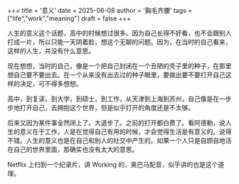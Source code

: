 +++
title = '意义'
date = 2025-06-08
author = '胸毛齐腰'
tags = ["life","work","meaning"]
draft = false
+++

人生的意义这个话题，高中的时候想过很多。因为自己长得不好看，也不会跟别人打成一片，所以只能一天阴着脸，想这个无聊的问题。因为，在当时的自己看来，这样的人生，并没有什么意思。

现在想想，当时的自己，像是一个把自己封闭在一个丑陋的壳子里的种子，在那里想自己要不要出去。在一个从来没有出去过的种子眼里，要做出要不要打开自己这样的决定，可不得多想想。

高中，到复读，到大学，到硕士，到工作，从天津到上海到苏州，自己像是在一步步地打开自己，去拥抱这个世界，但是似乎打开的角度还是不太够。

后来又因为某件事全然闭上了。大退步了。之前的打开都白费了。看阿德勒，说人生的意义在于工作，人是在觉得自己有用的时候，才会觉得生活是有意义的。说得不错。人生的意义也是在自己和别人的社交中产生的。如果一个人只是自顾自地活在自己的世界里面，那确实也没有太大的意思。

Netflix 上扫到一个纪录片，讲 Working 的，奥巴马配音，似乎讲的也是这个道理。

<!-- created at 2025-06-08T09:44:20:z -->

